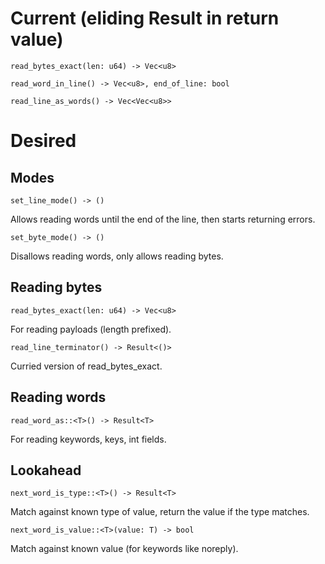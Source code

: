 # Current (eliding Result in return value)

    read_bytes_exact(len: u64) -> Vec<u8>

    read_word_in_line() -> Vec<u8>, end_of_line: bool

    read_line_as_words() -> Vec<Vec<u8>>


# Desired


## Modes

    set_line_mode() -> ()

Allows reading words until the end of the line, then starts returning errors.

    set_byte_mode() -> ()

Disallows reading words, only allows reading bytes.

## Reading bytes

    read_bytes_exact(len: u64) -> Vec<u8>

For reading payloads (length prefixed).

    read_line_terminator() -> Result<()>

Curried version of read_bytes_exact.

## Reading words

    read_word_as::<T>() -> Result<T>

For reading keywords, keys, int fields.

## Lookahead

    next_word_is_type::<T>() -> Result<T>

Match against known type of value, return the value if the type matches.

    next_word_is_value::<T>(value: T) -> bool

Match against known value (for keywords like noreply).
